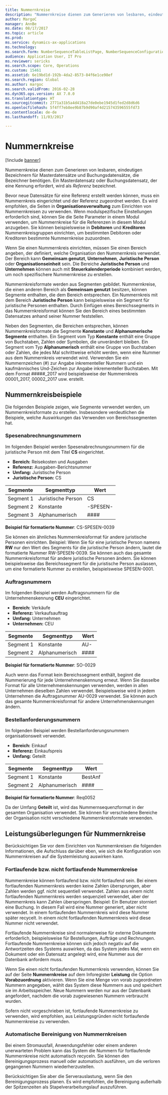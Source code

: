 ```yaml
---
title: Nummernkreise
description: "Nummernkreise dienen zum Generieren von lesbaren, eindeutigen Bezeichnern für Masterdatensätze und Buchungsdatensätze, die Bezeichner benötigen."
author: MargoC
manager: AnnBe
ms.date: 08/17/2017
ms.topic: article
ms.prod: 
ms.service: dynamics-ax-applications
ms.technology: 
ms.search.form: NumberSequenceTableListPage, NumberSequenceConfiguration
audience: Application User, IT Pro
ms.reviewer: sericks
ms.search.scope: Core, Operations
ms.custom: 15461
ms.assetid: 6e19bd1d-192b-4da2-8573-84f6e1ce98ef
ms.search.region: Global
ms.author: margoc
ms.search.validFrom: 2016-02-28
ms.dyn365.ops.version: AX 7.0.0
ms.translationtype: HT
ms.sourcegitcommit: 2771a31b5a4d418a27de0ebe1945d1fed2d8d6d6
ms.openlocfilehash: 5f4ff7eb8ee9b87b9d90af4d215743596555fd73
ms.contentlocale: de-de
ms.lasthandoff: 11/03/2017

---
```


# <a name="number-sequences"></a>Nummernkreise

[!include [banner](../includes/banner.md)]

Nummernkreise dienen zum Generieren von lesbaren, eindeutigen Bezeichnern für Masterdatensätze und Buchungsdatensätze, die Bezeichner benötigen. Ein Masterdatensatz oder Buchungsdatensatz, der eine Kennung erfordert, wird als *Referenz* bezeichnet.

Bevor neue Datensätze für eine Referenz erstellt werden können, muss ein Nummernkreis eingerichtet und der Referenz zugeordnet werden. Es wird empfohlen, die Seiten in **Organisationsverwaltung** zum Einrichten von Nummernkreisen zu verwenden. Wenn modulspezifische Einstellungen erforderlich sind, können Sie die Seite Parameter in einem Modul verwenden, um Nummernkreise für die Referenzen in diesem Modul anzugeben. Sie können beispielsweise in **Debitoren** und **Kreditoren** Nummernkreisgruppen einrichten, um bestimmten Debitoren oder Kreditoren bestimmte Nummernkreise zuzuordnen.

Wenn Sie einen Nummernkreis einrichten, müssen Sie einen Bereich angeben, der definiert, welche Organisation den Nummernkreis verwendet. Der Bereich kann **Gemeinsam genutzt**, **Unternehmen**, **Juristische Person** oder **Organisationseinheit** sein. Die Bereiche **Juristische Person** und **Unternehmen** können auch mit **Steuerkalenderperiode** kombiniert werden, um noch spezifischere Nummernkreise zu erstellen.

Nummernkreisformate werden aus Segmenten gebildet. Nummernkreise, die einen anderen Bereich als **Gemeinsam genutzt** besitzen, können Segmente enthalten, die dem Bereich entsprechen. Ein Nummernkreis mit dem Bereich **Juristische Person** kann beispielsweise ein Segment für juristische Personen enthalten. Durch Einfügen eines Bereichssegments in das Nummernkreisformat können Sie den Bereich eines bestimmten Datensatzes anhand seiner Nummer feststellen.

Neben den Segmenten, die Bereichen entsprechen, können Nummernkreisformate die Segmente **Konstante** und **Alphanumerische Segmente** enthalten. Ein Segment vom Typ **Konstante** enthält eine Gruppe von Buchstaben, Zahlen oder Symbolen, die unverändert bleiben. Ein Segment vom Typ **Alphanumerisch** enthält eine Gruppe von Buchstaben oder Zahlen, die jedes Mal schrittweise erhöht werden, wenn eine Nummer aus dem Nummernkreis verwendet wird. Verwenden Sie ein Nummernzeichen (\#) zur Angabe inkrementeller Nummern und ein kaufmännisches Und-Zeichen zur Angabe inkrementeller Buchstaben. Mit dem Format \#\#\#\#\#\_2017 wird beispielsweise der Nummernkreis 00001\_2017, 00002\_2017 usw. erstellt.

## <a name="number-sequence-examples"></a>Nummernkreisbeispiele

Die folgenden Beispiele zeigen, wie Segmente verwendet werden, um Nummernkreisformate zu erstellen. Insbesondere verdeutlichen die Beispiele, welche Auswirkungen das Verwenden von Bereichssegmenten hat.

### <a name="expense-report-numbers"></a>Spesenabrechnungsnummern

Im folgenden Beispiel werden Spesenabrechnungsnummern für die juristische Person mit dem Titel **CS** eingerichtet.

- **Bereich:** Reisekosten und Ausgaben
- **Referenz:** Ausgaben-Berichtsnummer
- **Umfang:** Juristische Person
- **Juristische Person:** CS

| Segmente  | Segmenttyp | Wert     |
|-----------|--------------|-----------|
| Segment 1 | Juristische Person | CS        |
| Segment 2 | Konstante     | -SPESEN- |
| Segment 3 | Alphanumerisch | \#\#\#\#  |

**Beispiel für formatierte Nummer**: CS-SPESEN-0039

Sie können ein ähnliches Nummernkreisformat für andere juristische Personen einrichten. Beispiel: Wenn Sie für eine juristische Person namens **RW** nur den Wert des Segments für die juristische Person ändern, lautet die formatierte Nummer RW-SPESEN-0039. Sie können auch das gesamte Nummernkreisformat für andere juristische Personen ändern. Sie können beispielsweise das Bereichssegment für die juristische Person auslassen, um eine formatierte Nummer zu erstellen, beispielsweise SPESEN-0001.

### <a name="sales-order-numbers"></a>Auftragsnummern

Im folgenden Beispiel werden Auftragsnummern für die Unternehmenskennung **CEU** eingerichtet.

- **Bereich:** Verkäufe
- **Referenz:** Verkaufsauftrag
- **Umfang:** Unternehmen
- **Unternehmen:** CEU

| Segmente  | Segmenttyp | Wert    |
|-----------|--------------|----------|
| Segment 1 | Konstante     | AU-      |
| Segment 2 | Alphanumerisch | \#\#\#\# |

**Beispiel für formatierte Nummer**: SO-0029

Auch wenn das Format kein Bereichssegment enthält, beginnt die Nummerierung für jede Unternehmenskennung erneut. Wenn Sie dasselbe Format für alle Unternehmenskennungen verwenden, werden in allen Unternehmen dieselben Zahlen verwendet. Beispielsweise wird in jedem Unternehmen die Auftragsnummer AU-0029 verwendet. Sie können auch das gesamte Nummernkreisformat für andere Unternehmenskennungen ändern.

### <a name="purchase-requisition-numbers"></a>Bestellanforderungsnummern

Im folgenden Beispiel werden Bestellanforderungsnummern organisationsweit verwendet.

- **Bereich:** Einkauf
- **Referenz:** Einkaufspreis
- **Umfang:** Geteilt

| Segmente  | Segmenttyp | Wert    |
|-----------|--------------|----------|
| Segment 1 | Konstante     | BestAnf      |
| Segment 2 | Alphanumerisch | \#\#\#\# |

**Beispiel für formatierte Nummer**: Req0052

Da der Umfang **Geteilt** ist, wird das Nummernsequenzformat in der gesamten Organisation verwendet. Sie können für verschiedene Bereiche der Organisation nicht verschiedene Nummernkreisformate verwenden.

## <a name="performance-considerations-for-number-sequences"></a>Leistungsüberlegungen für Nummernkreise

Berücksichtigen Sie vor dem Einrichten von Nummernkreisen die folgenden Informationen, die Aufschluss darüber eben, wie sich die Konfiguration von Nummernkreisen auf die Systemleistung auswirken kann.

### <a name="continuous-and-non-continuous-number-sequences"></a>Fortlaufende bzw. nicht fortlaufende Nummernkreise

Nummernkreise können fortlaufend bzw. nicht fortlaufend sein. Bei einem fortlaufenden Nummernkreis werden keine Zahlen übersprungen, aber Zahlen werden ggf. nicht sequentiell verwendet. Zahlen aus einem nicht fortlaufenden Nummernkreis werden sequenziell verwendet, aber der Nummernkreis kann Zahlen überspringen. Beispiel: Ein Benutzer storniert eine Buchung. In diesem Fall wird eine Nummer generiert, aber nicht verwendet. In einem fortlaufenden Nummernkreis wird diese Nummer später recycelt. In einem nicht fortlaufenden Nummernkreis wird diese Nummer nicht verwendet.

Fortlaufende Nummernkreise sind normalerweise für externe Dokumente erforderlich, beispielsweise für Bestellungen, Aufträge und Rechnungen. Fortlaufende Nummernkreise können sich jedoch negativ auf die Antwortzeiten des Systems auswirken, da das System jedes Mal, wenn ein Dokument oder ein Datensatz angelegt wird, eine Nummer aus der Datenbank anfordern muss.

Wenn Sie einen nicht fortlaufenden Nummernkreis verwenden, können Sie auf der Seite **Nummernkreise** auf dem Inforegister **Leistung** die Option **Vorabzuordnung** aktivieren. Wenn Sie eine Menge von vorab zugeordneten Nummern angegeben, wählt das System diese Nummern aus und speichert sie im Arbeitsspeicher. Neue Nummern werden nur aus der Datenbank angefordert, nachdem die vorab zugewiesenen Nummern verbraucht wurden.

Sofern nicht vorgeschrieben ist, fortlaufende Nummernkreise zu verwenden, wird empfohlen, aus Leistungsgründen nicht fortlaufende Nummernkreise zu verwenden.

### <a name="automatic-cleanup-of-number-sequences"></a>Automatische Bereinigung von Nummernkreisen

Bei einem Stromausfall, Anwendungsfehler oder einem anderen unerwarteten Problem kann das System die Nummern für fortlaufende Nummernkreise nicht automatisch recyceln. Sie können den Bereinigungsprozess manuell oder automatisch ausführen, um die verloren gegangenen Nummern wiederherzustellen.

Berücksichtigen Sie aber die Serverauslastung, wenn Sie den Bereinigungsprozess planen. Es wird empfohlen, die Bereinigung außerhalb der Spitzenzeiten als Stapelverarbeitungslauf auszuführen.

